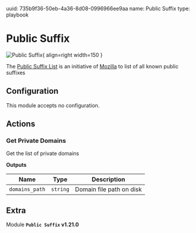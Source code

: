 uuid: 735b9f36-50eb-4a36-8d08-0996966ee9aa
name: Public Suffix
type: playbook

# Public Suffix

![Public Suffix](/assets/playbooks/library/public-suffix.png){ align=right width=150 }

The [Public Suffix List](https://publicsuffix.org/) is an initiative of [Mozilla](https://www.mozilla.org/) to list of all known public suffixes

## Configuration

This module accepts no configuration.

## Actions

### Get Private Domains

Get the list of private domains

**Outputs**

| Name      |  Type   |  Description  |
| --------- | ------- | --------------------------- |
| `domains_path` | `string` | Domain file path on disk |


## Extra

Module **`Public Suffix` v1.21.0**